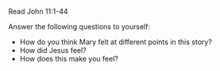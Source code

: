 

Read John 11:1-44

Answer the following questions to yourself: 
- How do you think Mary felt at different points in this story? 
- How did Jesus feel? 
- How does this make you feel? 
